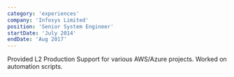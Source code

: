 ```yaml
---
category: 'experiences'
company: 'Infosys Limited'
position: 'Senior System Engineer'
startDate: 'July 2014'
endDate: 'Aug 2017'
---
```


Provided L2 Production Support for various AWS/Azure projects. Worked on automation scripts.